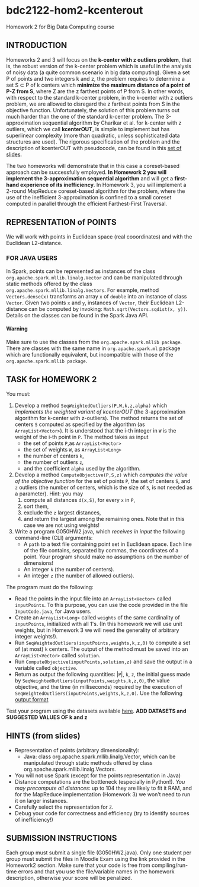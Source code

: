 # bdc2122-hom2-kcenterout
Homework 2 for Big Data Computing course

## INTRODUCTION

Homeworks 2 and 3 will focus on the **k-center with z outliers problem**, that is, the robust version of the k-center problem which is useful in the analysis of noisy data (a quite common scenario in big data computing). Given a set P of points and two integers k and z, the problem requires to determine a set S ⊂ P of k centers which **minimize the maximum distance of a point of P-Z from S**, where Z are the z farthest points of P from S. In other words, with respect to the standard k-center problem, in the k-center with z outliers problem, we are allowed to disregard the z farthest points from S in the objective function. Unfortunately, the solution of this problem turns out much harder than the one of the standard k-center problem. The 3-approximation sequential algorithm by Charikar et al. for k-center with z outliers, which we call **kcenterOUT**, is simple to implement but has superlinear complexity (more than quadratic, unless sophisticated data structures are used). The rigorous specification of the problem and the description of kcenterOUT with pseudocode, can be found in this [set of slides](https://esami.elearning.unipd.it/pluginfile.php/319634/mod_page/content/34/PresentationHW2.pdf?time=1651045518761).

The two homeworks will demonstrate that in this case a coreset-based approach can be successfully employed. **In Homework 2 you will implement the 3-approximation sequential algorithm** and will get a **first-hand experience of its inefficiency**. In Homework 3, you will implement a 2-round MapReduce coreset-based algorithm for the problem, where the use of the inefficient 3-approximation is confined to a small coreset computed in parallel through the efficient Farthest-First Traversal.

## REPRESENTATION of POINTS

We will work with points in Euclidean space (real cooordinates) and with the Euclidean L2-distance.

### FOR JAVA USERS

In Spark, points can be represented as instances of the class `org.apache.spark.mllib.linalg.Vector` and can be manipulated through static methods offered by the class `org.apache.spark.mllib.linalg.Vectors`. For example, method `Vectors.dense(x)` transforms an array `x` of `double` into an instance of class `Vector`.  Given two points `x` and `y`, instances of `Vector`, their Euclidean L2-distance can be computed by invoking: `Math.sqrt(Vectors.sqdist(x, y))`. Details on the classes can be found in the Spark Java API.  

#### Warning

Make sure to use the classes from the `org.apache.spark.mllib package`. There are classes with the same name in `org.apache.spark.ml` package which are functionally equivalent, but incompatible with those of the `org.apache.spark.mllib package`.

## TASK for HOMEWORK 2

You must:

1. Develop a method `SeqWeightedOutliers(P,W,k,z,alpha)` which *implements the weighted variant of kcenterOUT* (the 3-approximation algorithm for k-center with z-outliers). The method returns the set of centers `S` computed as specified by the algorithm (as `ArrayList<Vector>`). It is understood that the i-th integer in `W` is the weight of the i-th point in `P`. The method takes as input
    * the set of points `P`,as `ArrayList<Vector>`
    * the set of weights `W`, as `ArrayList<Long>`
    * the number of centers `k`,
    * the number of outliers `z`,
    * and the coefficient `alpha` used by the algorithm.
2. Develop a method `ComputeObjective(P,S,z)` which *computes the value of the objective function* for the set of points `P`, the set of centers `S`, and `z` outliers (the number of centers, which is the size of `S`, is not needed as a parameter). Hint: you may
    1. compute all distances `d(x,S)`, for every `x` in `P`,
    2. sort them,
    3. exclude the `z` largest distances,
    4. and return the largest among the remaining ones.
    Note that in this case we are not using weights!
3. Write a program G050HW2.java, which *receives in input* the following command-line (CLI) arguments:
    * A `path` to a text file containing point set in Euclidean space. Each line of the file contains, separated by commas, the coordinates of a point. Your program should make no assumptions on the number of dimensions!
    * An integer `k` (the number of centers).
    * An integer `z` (the number of allowed outliers).

The program must do the following:

* Read the points in the input file into an `ArrayList<Vector>` called `inputPoints`. To this purpose, you can use the code provided in the file `InputCode.java`, for Java users.
* Create an `ArrayList<Long>` called `weights` of the same cardinality of `inputPoints`, initialized with all 1's. (In this homework we will use unit weights, but in Homework 3 we will need the generality of arbitrary integer weights!).
* Run `SeqWeightedOutliers(inputPoints,weights,k,z,0)` to compute a set of (at most) `k` centers. The output of the method must be saved into an `ArrayList<Vector>` called `solution`.
* Run `ComputeObjective(inputPoints,solution,z)` and save the output in a variable called `objective`.
* Return as output the following quantities: |`P`|, `k`, `z`, the initial guess made by `SeqWeightedOutliers(inputPoints,weights,k,z,0)`, the value objective, and the time (in milliseconds) required by the execution of `SeqWeightedOutliers(inputPoints,weights,k,z,0)`. Use the following [output format](https://esami.elearning.unipd.it/pluginfile.php/319634/mod_page/content/34/OutputFormat.txt)

Test your program using the datasets available [here](https://esami.elearning.unipd.it/mod/page/view.php?id=44241).
**ADD DATASETS and SUGGESTED VALUES OF k and z**

## HINTS (from slides)

* Representation of points (arbitrary dimensionality):
   * Java: class org.apache.spark.mllib.linalg.Vector, which can be manipulated through static methods offered by class org.apache.spark.mllib.linalg.Vectors.
* You will not use Spark (except for the points representation in Java)
* Distance computations are the bottleneck (especially in Python!). *You may precompute all distances*: up to 104 they are likely to fit it RAM, and for the MapReduce implementation (Homework 3) we won’t need to run it on larger instances.
* Carefully select the representation for `Z`.
* Debug your code for correctness and efficiency (try to identify sources of inefficiency!)

## SUBMISSION INSTRUCTIONS

Each group must submit a single file (G050HW2.java). Only one student per group must submit the files in Moodle Exam using the link provided in the Homework2 section. Make sure that your code is free from compiling/run-time errors and that you use the file/variable names in the homework description, otherwise your score will be penalized.
